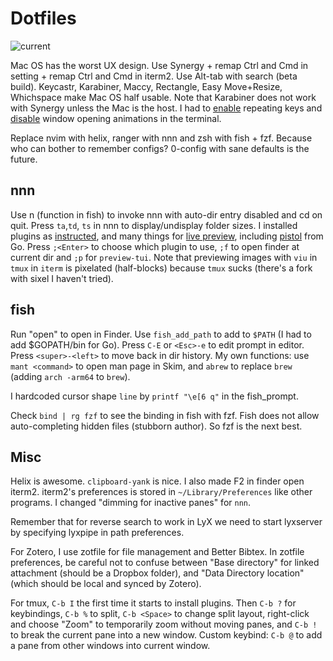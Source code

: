 
Dotfiles
==============

![current](https://github.com/mortang2410/dotfiles/assets/3200308/98c18c21-6158-4701-8821-74c624f73ce2)

Mac OS has the worst UX design.
Use Synergy + remap Ctrl and Cmd in setting + remap Ctrl and Cmd in iterm2.
Use Alt-tab with search (beta build).
Keycastr, Karabiner, Maccy, Rectangle, Easy Move+Resize, Whichspace make Mac OS half usable. Note that Karabiner does not work with Synergy unless the Mac is the host. I had to [enable](https://www.macworld.com/article/351347/how-to-activate-key-repetition-through-the-macos-terminal.html) repeating keys and [disable](https://apple.stackexchange.com/questions/14001/how-to-turn-off-all-animations-on-os-x) window opening animations in the terminal.

Replace nvim with helix, ranger with nnn and zsh with fish + fzf. Because who can bother to remember configs? 0-config with sane defaults is the future.

nnn
----
Use n (function in fish) to invoke nnn with auto-dir entry disabled and cd on quit. Press `ta`,`td`, `ts` in nnn to display/undisplay folder sizes. I installed plugins as [instructed](https://github.com/jarun/nnn/tree/master/plugins), and many things for [live preview](https://github.com/jarun/nnn/blob/master/plugins/preview-tui#LL29), including [pistol](https://github.com/doronbehar/pistol#from-source) from Go. Press `;<Enter>` to choose which plugin to use, `;f` to open finder at current dir and `;p` for `preview-tui`. Note that previewing images with `viu` in `tmux` in `iterm` is pixelated (half-blocks) because `tmux` sucks (there's a fork with sixel I haven't tried). 

fish
----
Run "open" to open in Finder. Use `fish_add_path` to add to `$PATH` (I had to add $GOPATH/bin for Go). Press `C-E` or `<Esc>-e` to edit prompt in editor. Press `<super>-<left>` to move back in dir history. My own functions: use `mant <command>` to open man page in Skim, and `abrew` to replace `brew` (adding `arch -arm64` to `brew`).

I hardcoded cursor shape `line` by `printf "\e[6 q"` in the fish_prompt.

Check `bind | rg fzf`  to see the binding in fish with fzf. Fish does not allow auto-completing hidden files (stubborn author). So fzf is the next best. 

Misc
----
Helix is awesome. `clipboard-yank` is nice.
I also made F2 in finder open iterm2.
iterm2's preferences is stored in `~/Library/Preferences` like other programs. I changed "dimming for inactive panes" for `nnn`.

Remember that for reverse search to work in LyX we need to start lyxserver by specifying lyxpipe in path preferences.

For Zotero, I use zotfile for file management and Better Bibtex. In zotfile preferences, be careful not to confuse between "Base directory" for linked attachment (should be a Dropbox folder), and "Data Directory location" (which should be local and synced by Zotero).

For tmux, `C-b I` the first time it starts to install plugins. Then `C-b ?` for keybindings, `C-b %` to split, `C-b <Space>` to change split layout, right-click and choose "Zoom" to temporarily zoom without moving panes, and `C-b !` to break the current pane into a new window. Custom keybind: `C-b @` to add a pane from other windows into current window. 
